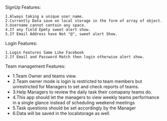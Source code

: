 SignUp Features:

    1.Always taking a unique user name.
    2.Currently Data save on local storage in the form of array of object.
    3.Username cannot contain any space.
    4.If any field Epmty sweet alert show.
    5.If Email Address have Not "@", sweet alert Show.

Login Features:

    1.Login Features Same Like Facebook
    2.If Email and Password Match then login otherwise alert show.
    
    

Team management Features:
 -   1.Team Owner and teams view.
 -   2.Team owner mode is login is restricted to team members but unrestricted for Managers to set and check reports  of teams.
 -   3.Help Managers to review the daily task their comapany teams do.
 -   4.This app should let the managers to view weekly teams performance in a single glance instead of scheduling weekend meetings
 -   5.Task questions should be set  accordingly by the Manager
 -   6.Data will be saved in the localstorage as well.

